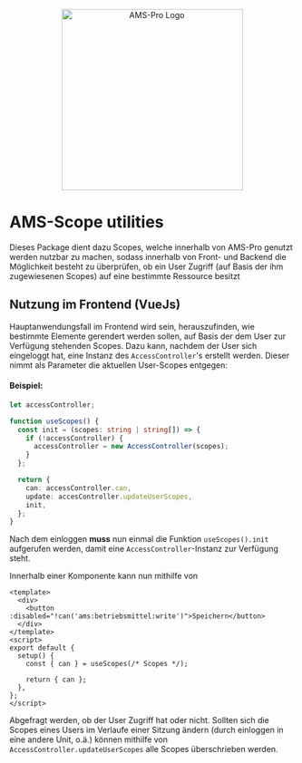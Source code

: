<p align="center">
  <a href="https://ams-pro.de/" target="_blank"><img src="https://ams-pro.de/_nuxt/img/18dbf82.png" width="320" alt="AMS-Pro Logo" /></a>
</p>

# AMS-Scope utilities

Dieses Package dient dazu Scopes, welche innerhalb von AMS-Pro genutzt werden nutzbar zu machen, sodass innerhalb von Front- und Backend die Möglichkeit besteht zu überprüfen, ob ein User Zugriff (auf Basis der ihm zugewiesenen Scopes) auf eine bestimmte Ressource besitzt

## Nutzung im Frontend (VueJs)

Hauptanwendungsfall im Frontend wird sein, herauszufinden, wie bestimmte Elemente gerendert werden sollen, auf Basis der dem User zur Verfügung stehenden Scopes. Dazu kann, nachdem der User sich eingeloggt hat, eine Instanz des `AccessController`'s erstellt werden. Dieser nimmt als Parameter die aktuellen User-Scopes entgegen:

#### Beispiel:

```ts
let accessController;

function useScopes() {
  const init = (scopes: string | string[]) => {
    if (!accessController) {
      accessController = new AccessController(scopes);
    }
  };

  return {
    can: accessController.can,
    update: accesController.updateUserScopes,
    init,
  };
}
```

Nach dem einloggen **muss** nun einmal die Funktion `useScopes().init` aufgerufen werden, damit eine `AccessController`-Instanz zur Verfügung steht.

Innerhalb einer Komponente kann nun mithilfe von

```vue
<template>
  <div>
    <button :disabled="!can('ams:betriebsmittel:write')">Speichern</button>
  </div>
</template>
<script>
export default {
  setup() {
    const { can } = useScopes(/* Scopes */);

    return { can };
  },
};
</script>
```

Abgefragt werden, ob der User Zugriff hat oder nicht. Sollten sich die Scopes eines Users im Verlaufe einer Sitzung ändern (durch einloggen in eine andere Unit, o.ä.) können mithilfe von `AccessController.updateUserScopes` alle Scopes überschrieben werden.
